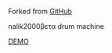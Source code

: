 Forked from [GitHub](https://github.com/maryrosecook/drum-machine)

nalik2000βετα drum machine

[DEMO](https://nalik2000.surge.sh)